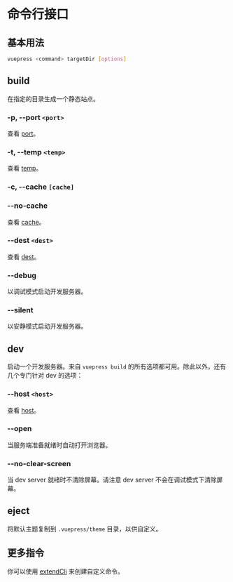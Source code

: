 # 命令行接口

## 基本用法

```bash
vuepress <command> targetDir [options]
```

## build

在指定的目录生成一个静态站点。

### -p, --port `<port>`
查看 [port](../config/README.md#port)。

### -t, --temp `<temp>`
查看 [temp](../config/README.md#temp)。

### -c, --cache `[cache]`
### --no-cache
查看 [cache](../config/README.md#cache)。

### --dest `<dest>`
查看 [dest](../config/README.md#dest)。

### --debug
以调试模式启动开发服务器。

### --silent
以安静模式启动开发服务器。

## dev

启动一个开发服务器。来自 `vuepress build` 的所有选项都可用。除此以外，还有几个专门针对 dev 的选项：

### --host `<host>`
查看 [host](../config/README.md#host)。

### --open
当服务端准备就绪时自动打开浏览器。

### --no-clear-screen
当 dev server 就绪时不清除屏幕。请注意 dev server 不会在调试模式下清除屏幕。

## eject

将默认主题复制到 `.vuepress/theme` 目录，以供自定义。

## 更多指令

你可以使用 [extendCli](../plugin/option-api.md#extendcli) 来创建自定义命令。